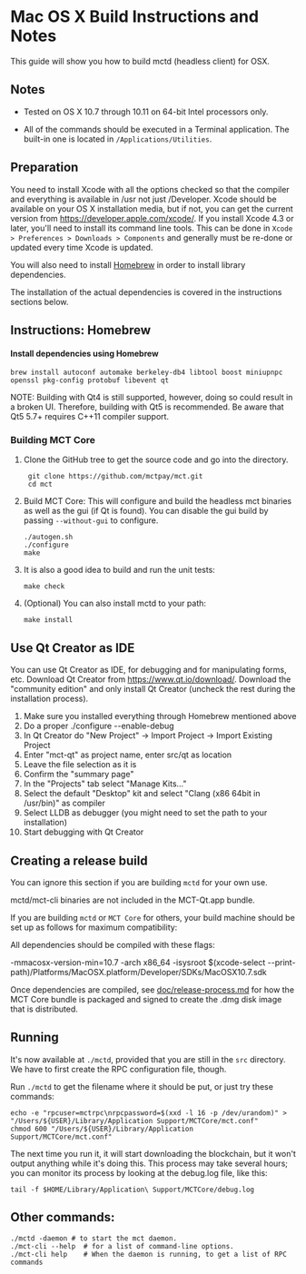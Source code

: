 Mac OS X Build Instructions and Notes
====================================
This guide will show you how to build mctd (headless client) for OSX.

Notes
-----

* Tested on OS X 10.7 through 10.11 on 64-bit Intel processors only.

* All of the commands should be executed in a Terminal application. The
built-in one is located in `/Applications/Utilities`.

Preparation
-----------

You need to install Xcode with all the options checked so that the compiler
and everything is available in /usr not just /Developer. Xcode should be
available on your OS X installation media, but if not, you can get the
current version from https://developer.apple.com/xcode/. If you install
Xcode 4.3 or later, you'll need to install its command line tools. This can
be done in `Xcode > Preferences > Downloads > Components` and generally must
be re-done or updated every time Xcode is updated.

You will also need to install [Homebrew](http://brew.sh) in order to install library
dependencies.

The installation of the actual dependencies is covered in the instructions
sections below.

Instructions: Homebrew
----------------------

#### Install dependencies using Homebrew

    brew install autoconf automake berkeley-db4 libtool boost miniupnpc openssl pkg-config protobuf libevent qt

NOTE: Building with Qt4 is still supported, however, doing so could result in a broken UI. Therefore, building with Qt5 is recommended. Be aware that Qt5 5.7+ requires C++11 compiler support.

### Building MCT Core

1. Clone the GitHub tree to get the source code and go into the directory.

        git clone https://github.com/mctpay/mct.git
        cd mct

2.  Build MCT Core:
    This will configure and build the headless mct binaries as well as the gui (if Qt is found).
    You can disable the gui build by passing `--without-gui` to configure.

        ./autogen.sh
        ./configure
        make

3.  It is also a good idea to build and run the unit tests:

        make check

4.  (Optional) You can also install mctd to your path:

        make install

Use Qt Creator as IDE
------------------------
You can use Qt Creator as IDE, for debugging and for manipulating forms, etc.
Download Qt Creator from https://www.qt.io/download/. Download the "community edition" and only install Qt Creator (uncheck the rest during the installation process).

1. Make sure you installed everything through Homebrew mentioned above
2. Do a proper ./configure --enable-debug
3. In Qt Creator do "New Project" -> Import Project -> Import Existing Project
4. Enter "mct-qt" as project name, enter src/qt as location
5. Leave the file selection as it is
6. Confirm the "summary page"
7. In the "Projects" tab select "Manage Kits..."
8. Select the default "Desktop" kit and select "Clang (x86 64bit in /usr/bin)" as compiler
9. Select LLDB as debugger (you might need to set the path to your installation)
10. Start debugging with Qt Creator

Creating a release build
------------------------
You can ignore this section if you are building `mctd` for your own use.

mctd/mct-cli binaries are not included in the MCT-Qt.app bundle.

If you are building `mctd` or `MCT Core` for others, your build machine should be set up
as follows for maximum compatibility:

All dependencies should be compiled with these flags:

 -mmacosx-version-min=10.7
 -arch x86_64
 -isysroot $(xcode-select --print-path)/Platforms/MacOSX.platform/Developer/SDKs/MacOSX10.7.sdk

Once dependencies are compiled, see [doc/release-process.md](release-process.md) for how the MCT Core
bundle is packaged and signed to create the .dmg disk image that is distributed.

Running
-------

It's now available at `./mctd`, provided that you are still in the `src`
directory. We have to first create the RPC configuration file, though.

Run `./mctd` to get the filename where it should be put, or just try these
commands:

    echo -e "rpcuser=mctrpc\nrpcpassword=$(xxd -l 16 -p /dev/urandom)" > "/Users/${USER}/Library/Application Support/MCTCore/mct.conf"
    chmod 600 "/Users/${USER}/Library/Application Support/MCTCore/mct.conf"

The next time you run it, it will start downloading the blockchain, but it won't
output anything while it's doing this. This process may take several hours;
you can monitor its process by looking at the debug.log file, like this:

    tail -f $HOME/Library/Application\ Support/MCTCore/debug.log

Other commands:
-------

    ./mctd -daemon # to start the mct daemon.
    ./mct-cli --help  # for a list of command-line options.
    ./mct-cli help    # When the daemon is running, to get a list of RPC commands
